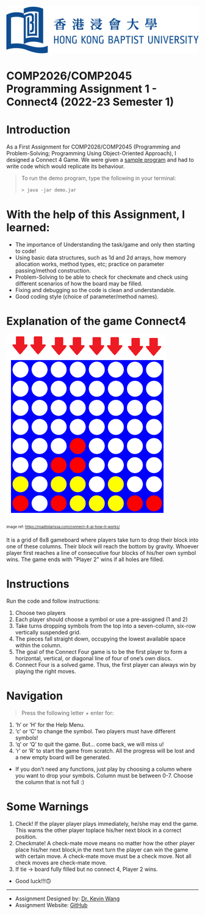 ![](hkbu.png)
# COMP2026/COMP2045 Programming Assignment 1 - Connect4 (2022-23 Semester 1)

# Introduction

As a First Assignment for COMP2026/COMP2045 (Programming and Problem-Solving; Programming Using Object-Oriented Approach), I designed a Connect 4 Game.
We were given a [sample program](demo.jar) and had to write code which would replicate its behaviour.

> To run the demo program, type the following in your terminal:
> 
> ```sh
> > java -jar demo.jar
> ```

# With the help of this Assignment, I learned:

- The importance of Understanding the task/game and only then starting to code!
- Using basic data structures, such as 1d and 2d arrays, how memory allocation works, method types, etc; practice on parameter passing/method construction.
- Problem-Solving to be able to check for checkmate and check using different scenarios of how the board may be filled.
- Fixing and debugging so the code is clean and understandable.
- Good coding style (choice of parameter/method names).

# Explanation of the game Connect4

![](connect4-new.png)

<sub><sup>image ref: https://roadtolarissa.com/connect-4-ai-how-it-works/</sup></sub>

It is a grid of 6x8 gameboard where players take turn to drop their block into one of these columns. Their block will reach the bottom by gravity. Whoever player first reaches a line of consecutive four blocks of his/her own symbol wins. The game ends with "Player 2" wins if all holes are filled.

# Instructions

Run the code and follow instructions:
1. Choose two players
2. Each player should choose a symbol or use a pre-assigned (1 and 2)
3. Take turns dropping symbols from the top into a seven-column, six-row vertically suspended grid.
4. The pieces fall straight down, occupying the lowest available space within the column.
5. The goal of the Connect Four game is to be the first player to form a horizontal, vertical, or diagonal line of four of one’s own discs.
6. Connect Four is a solved game. Thus, the first player can always win by playing the right moves.

# Navigation

> Press the following letter + enter for:
1. ‘h’ or ‘H’ for the Help Menu.
2. ‘c’ or ‘C’ to change the symbol. Two players must have different symbols!
3. ‘q’ or ‘Q’ to quit the game. But… come back, we will miss u!
4. ‘r’ or ‘R’ to start the game from scratch. All the progress will be lost and a new empty board will be generated.
- If you don’t need any functions, just play by choosing a column where you want to drop your symbols. Column must be between 0-7. Choose the column that is not full :)

# Some Warnings

1. Check!
   If the player player plays immediately, he/she may end the game. This warns the other player toplace his/her next block in a correct position.
2. Checkmate!
   A check-mate move means no matter how the other player place his/her next block,in the next turn the player can win the game with certain move. A check-mate move must be a check move. Not all check moves are check-mate move.
3. If tie -> board fully filled but no connect 4, Player 2 wins.
- Good luck!!!🙃
------------------
* Assignment Designed by: [Dr. Kevin Wang](mailto:kevinw@comp.hkbu.edu.hk)
* Assignment Website: [GitHub](https://github.com/khwang0/COMP2026-2223PA1)
